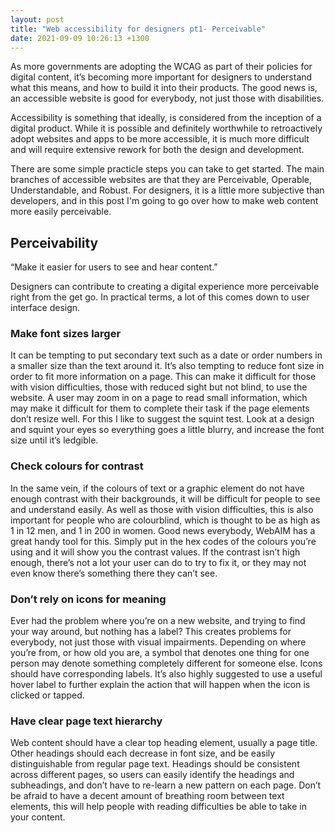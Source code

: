 ```yaml
---
layout: post
title: "Web accessibility for designers pt1- Perceivable"
date: 2021-09-09 10:26:13 +1300
---
```


As more governments are adopting the WCAG as part of their policies for digital content, it’s becoming more important for designers to understand what this means, and how to build it into their products. The good news is, an accessible website is good for everybody, not just those with disabilities.

Accessibility is something that ideally, is considered from the inception of a digital product. While it is possible and definitely worthwhile to retroactively adopt websites and apps to be more accessible, it is much more difficult and will require extensive rework for both the design and development.

There are some simple practicle steps you can take to get started. The main branches of accessible websites are that they are Perceivable, Operable, Understandable, and Robust. For designers, it is a little more subjective than developers, and in this post I'm going to go over how to make web content more easily perceivable.

## Perceivability

“Make it easier for users to see and hear content.”  

Designers can contribute to creating a digital experience more perceivable right from the get go. In practical terms, a lot of this comes down to user interface design. 

### Make font sizes larger

It can be tempting to put secondary text such as a date or order numbers in a smaller size than the text around it. It’s also tempting to reduce font size in order to fit more information on a page. This can make it difficult for those with vision difficulties, those with reduced sight but not blind, to use the website. A user may zoom in on a page to read small information, which may make it difficult for them to complete their task if the page elements don’t resize well. For this I like to suggest the squint test. Look at a design and squint your eyes so everything goes a little blurry, and increase the font size until it’s ledgible.

### Check colours for contrast 

In the same vein, if the colours of text or a graphic element do not have enough contrast with their backgrounds, it will be difficult for people to see and understand easily. As well as those with vision difficulties, this is also important for people who are colourblind, which is thought to be as high as 1 in 12 men, and 1 in 200 in women. Good news everybody, WebAIM has a great handy tool for this. Simply put in the hex codes of the colours you’re using and it will show you the contrast values. If the contrast isn’t high enough, there’s not a lot your user can do to try to fix it, or they may not even know there’s something there they can’t see. 

### Don’t rely on icons for meaning

Ever had the problem where you’re on a new website, and trying to find your way around, but nothing has a label? This creates problems for everybody, not just those with visual impairments. Depending on where you’re from, or how old you are, a symbol that denotes one thing for one person may denote something completely different for someone else. Icons should have corresponding labels. It’s also highly suggested to use a useful hover label to further explain the action that will happen when the icon is clicked or tapped. 

### Have clear page text hierarchy 

Web content should have a clear top heading element, usually a page title. Other headings should each decrease in font size, and be easily distinguishable from regular page text. Headings should be consistent across different pages, so users can easily identify the headings and subheadings, and don’t have to re-learn a new pattern on each page. Don’t be afraid to have a decent amount of breathing room between text elements, this will help people with reading difficulties be able to take in your content. 



